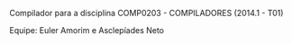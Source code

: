 Compilador para a disciplina COMP0203 -  COMPILADORES (2014.1 - T01)

Equipe: Euler Amorim e Asclepíades Neto
